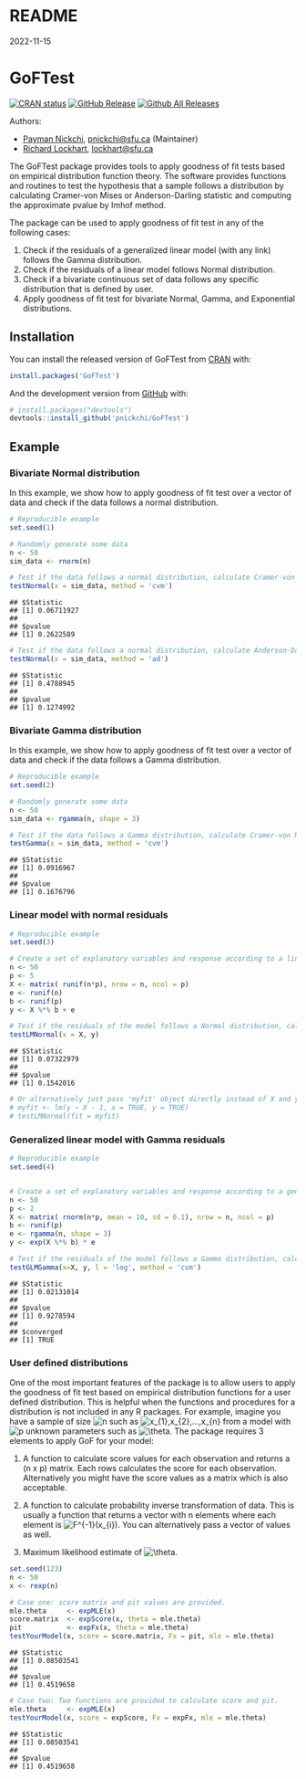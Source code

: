 README
================
2022-11-15

# GoFTest

<!-- badges: start -->

[![CRAN
status](https://www.r-pkg.org/badges/version/PEIMAN2)](https://cran.r-project.org/package=PEIMAN2)
[![GitHub
Release](https://img.shields.io/github/release/jafarilab/PEIMAN2?style=flat)](https://github.com/jafarilab/PEIMAN2/releases)
[![Github All
Releases](https://img.shields.io/github/downloads/jafarilab/PEIMAN2/total.svg?style=flat)](https://github.com/jafarilab/PEIMAN2)

<!-- badges: end -->

Authors:

- [Payman Nickchi](https://github.com/pnickchi), <pnickchi@sfu.ca>
  (Maintainer)
- [Richard Lockhart](http://www.sfu.ca/~lockhart/), <lockhart@sfu.ca>

The GoFTest package provides tools to apply goodness of fit tests based
on empirical distribution function theory. The software provides
functions and routines to test the hypothesis that a sample follows a
distribution by calculating Cramer-von Mises or Anderson-Darling
statistic and computing the approximate pvalue by Imhof method.

The package can be used to apply goodness of fit test in any of the
following cases:

1)  Check if the residuals of a generalized linear model (with any link)
    follows the Gamma distribution.
2)  Check if the residuals of a linear model follows Normal
    distribution.
3)  Check if a bivariate continuous set of data follows any specific
    distribution that is defined by user.
4)  Apply goodness of fit test for bivariate Normal, Gamma, and
    Exponential distributions.

## Installation

You can install the released version of GoFTest from
[CRAN](https://CRAN.R-project.org) with:

``` r
install.packages('GoFTest')
```

And the development version from [GitHub](https://github.com/) with:

``` r
# install.packages("devtools")
devtools::install_github('pnickchi/GoFTest')
```

## Example

### Bivariate Normal distribution

In this example, we show how to apply goodness of fit test over a vector
of data and check if the data follows a normal distribution.

``` r
# Reproducible example
set.seed(1)

# Randomly generate some data
n <- 50
sim_data <- rnorm(n)

# Test if the data follows a normal distribution, calculate Cramer-von Mises statistic and approximate pvalue
testNormal(x = sim_data, method = 'cvm')
```

    ## $Statistic
    ## [1] 0.06711927
    ## 
    ## $pvalue
    ## [1] 0.2622589

``` r
# Test if the data follows a normal distribution, calculate Anderson-Darling statistic and approximate pvalue
testNormal(x = sim_data, method = 'ad')
```

    ## $Statistic
    ## [1] 0.4788945
    ## 
    ## $pvalue
    ## [1] 0.1274992

### Bivariate Gamma distribution

In this example, we show how to apply goodness of fit test over a vector
of data and check if the data follows a Gamma distribution.

``` r
# Reproducible example
set.seed(2)

# Randomly generate some data
n <- 50
sim_data <- rgamma(n, shape = 3)

# Test if the data follows a Gamma distribution, calculate Cramer-von Mises statistic and approximate pvalue
testGamma(x = sim_data, method = 'cvm')
```

    ## $Statistic
    ## [1] 0.0916967
    ## 
    ## $pvalue
    ## [1] 0.1676796

### Linear model with normal residuals

``` r
# Reproducible example
set.seed(3)

# Create a set of explanatory variables and response according to a linear model
n <- 50
p <- 5
X <- matrix( runif(n*p), nrow = n, ncol = p)
e <- runif(n)
b <- runif(p)
y <- X %*% b + e

# Test if the residuals of the model follows a Normal distribution, calculate Cramer-von Mises statistic and approximate pvalue
testLMNormal(x = X, y)
```

    ## $Statistic
    ## [1] 0.07322979
    ## 
    ## $pvalue
    ## [1] 0.1542016

``` r
# Or alternatively just pass 'myfit' object directly instead of X and y:
# myfit <- lm(y ~ X - 1, x = TRUE, y = TRUE)
# testLMNormal(fit = myfit)
```

### Generalized linear model with Gamma residuals

``` r
# Reproducible example
set.seed(4)


# Create a set of explanatory variables and response according to a generalized linear model with log link
n <- 50
p <- 2
X <- matrix( rnorm(n*p, mean = 10, sd = 0.1), nrow = n, ncol = p)
b <- runif(p)
e <- rgamma(n, shape = 3)
y <- exp(X %*% b) * e

# Test if the residuals of the model follows a Gamma distribution, calculate Cramer-von Mises statistic and approximate pvalue
testGLMGamma(x=X, y, l = 'log', method = 'cvm')
```

    ## $Statistic
    ## [1] 0.02131014
    ## 
    ## $pvalue
    ## [1] 0.9278594
    ## 
    ## $converged
    ## [1] TRUE

### User defined distributions

One of the most important features of the package is to allow users to
apply the goodness of fit test based on empirical distribution functions
for a user defined distribution. This is helpful when the functions and
procedures for a distribution is not included in any R packages. For
example, imagine you have a sample of size
![n](https://latex.codecogs.com/png.image?%5Cdpi%7B110%7D&space;%5Cbg_white&space;n "n")
such as
![x\_{1},x\_{2},...,x\_{n}](https://latex.codecogs.com/png.image?%5Cdpi%7B110%7D&space;%5Cbg_white&space;x_%7B1%7D%2Cx_%7B2%7D%2C...%2Cx_%7Bn%7D "x_{1},x_{2},...,x_{n}")
from a model with
![p](https://latex.codecogs.com/png.image?%5Cdpi%7B110%7D&space;%5Cbg_white&space;p "p")
unknown parameters such as
![\theta](https://latex.codecogs.com/png.image?%5Cdpi%7B110%7D&space;%5Cbg_white&space;%5Ctheta "\theta").
The package requires 3 elements to apply GoF for your model:

1)  A function to calculate score values for each observation and
    returns a (n x p) matrix. Each rows calculates the score for each
    observation. Alternatively you might have the score values as a
    matrix which is also acceptable.

2)  A function to calculate probability inverse transformation of data.
    This is usually a function that returns a vector with n elements
    where each element is
    ![F^{-1}(x\_{i})](https://latex.codecogs.com/png.image?%5Cdpi%7B110%7D&space;%5Cbg_white&space;F%5E%7B-1%7D%28x_%7Bi%7D%29 "F^{-1}(x_{i})").
    You can alternatively pass a vector of values as well.

3)  Maximum likelihood estimate of
    ![\theta](https://latex.codecogs.com/png.image?%5Cdpi%7B110%7D&space;%5Cbg_white&space;%5Ctheta "\theta").

``` r
set.seed(123)
n <- 50
x <- rexp(n)

# Case one: score matrix and pit values are provided.
mle.theta     <- expMLE(x)
score.matrix  <- expScore(x, theta = mle.theta)
pit           <- expFx(x, theta = mle.theta)
testYourModel(x, score = score.matrix, Fx = pit, mle = mle.theta)
```

    ## $Statistic
    ## [1] 0.08503541
    ## 
    ## $pvalue
    ## [1] 0.4519658

``` r
# Case two: Two functions are provided to calculate score and pit.
mle.theta     <- expMLE(x)
testYourModel(x, score = expScore, Fx = expFx, mle = mle.theta)
```

    ## $Statistic
    ## [1] 0.08503541
    ## 
    ## $pvalue
    ## [1] 0.4519658
